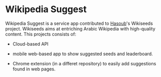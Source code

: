 # Wikipedia Suggest

Wikipedia Suggest is a service app contributed to [Hasoub]'s Wikiseeds project.
Wikiseeds aims at entriching Arabic Wikipedia with high-quality content.
This projects consists of:
- Cloud-based API
- mobile web-based app to show suggested seeds and leaderboard.
- Chrome extension (in a differet repository) to easily add suggestions found in web pages.

   [Hasoub]: <http://hasoub.org>